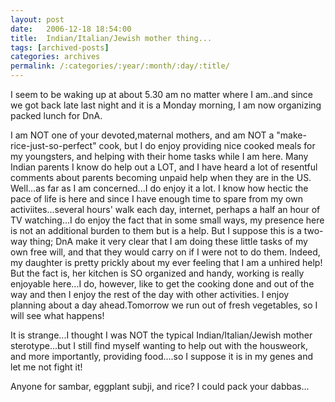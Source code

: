 ```yaml
---
layout: post
date:	2006-12-18 18:54:00
title:  Indian/Italian/Jewish mother thing...
tags: [archived-posts]
categories: archives
permalink: /:categories/:year/:month/:day/:title/
---
```

I seem to be waking up at about 5.30 am no matter where I am..and since we got back late last night and it is a Monday morning, I am now organizing packed lunch for DnA. 

I am NOT one of your devoted,maternal mothers, and am NOT a "make-rice-just-so-perfect" cook, but I do enjoy providing nice cooked meals for my youngsters, and helping with their home tasks while I am here. Many Indian parents I know do help out a LOT, and I have heard a lot of resentful comments about parents becoming unpaid help when they are in the US. Well...as far as I am concerned...I do enjoy it a lot. I know how hectic the pace of life is here and since I have enough time to spare from my own activiites...several hours' walk each day, internet, perhaps a half an hour of TV watching...I do enjoy the fact that in some small ways, my presence here is not an additional burden to them but is a help. But I suppose this is a two-way thing; DnA make it very clear that I am doing these little tasks of my own free will, and that they would carry on if I were not to do them. Indeed, my daughter is pretty prickly about my ever feeling that I am a unhired help! But the fact is, her kitchen is SO organized and handy, working is really enjoyable here...I do, however, like to get the cooking done and out of the way and then I enjoy the rest of the day with other activities. I enjoy planning about a day ahead.Tomorrow we run out of fresh vegetables, so I will see what happens!

It is strange...I thought I was NOT the typical Indian/Italian/Jewish mother sterotype...but I still find myself wanting to help out with the housweork, and more importantly, providing food....so I suppose it is in my genes and let me not fight it!

Anyone for sambar, eggplant subji, and rice? I could pack your dabbas...
